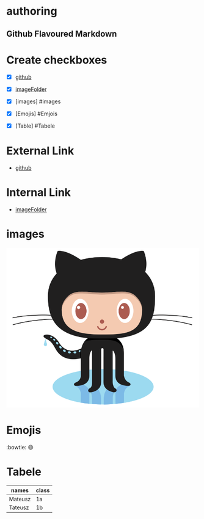  # authoring

 ##  Github Flavoured Markdown

 # Create checkboxes
 - [X] [github](https://help.github.com/en)
 - [X] [imageFolder](https://help.github.com/en)
 - [x] [images] #images
 - [x] [Emojis] #Emjois
 - [x] [Table]  #Tabele
 

 # External Link
   - [github](https://help.github.com/en)
 
 # Internal Link
   - [imageFolder](/images/)
   
 # images

   ![logo](/images/logo.png)
 # Emojis
   :bowtie:
   :smile:

 # Tabele 
 |names  |class   |
 |---    |---     |
 |Mateusz|1a      |
 |Tateusz|1b      |



